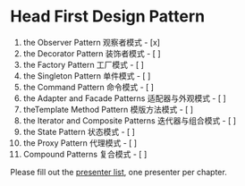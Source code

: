 # Head First Design Pattern

1. the Observer Pattern 观察者模式 - [x]
2. the Decorator Pattern 装饰者模式 - [ ]
3. the Factory Pattern 工厂模式 - [ ]
4. the Singleton Pattern 单件模式 - [ ]
5. the Command Pattern 命令模式 - [ ]
6. the Adapter and Facade Patterns 适配器与外观模式 - [ ]
7. theTemplate Method Pattern 模版方法模式 - [ ]
8. the Iterator and Composite Patterns 迭代器与组合模式 - [ ]
9. the State Pattern 状态模式 - [ ]
10. the Proxy Pattern 代理模式 - [ ]
11. Compound Patterns 复合模式 - [ ]

Please fill out the [presenter list](https://docs.google.com/spreadsheets/d/1L1sKpyhTEuSj9oeivEiZ3RyX_igH-fCN5esGVHiJSVU/edit?usp=sharing), one presenter per chapter.

